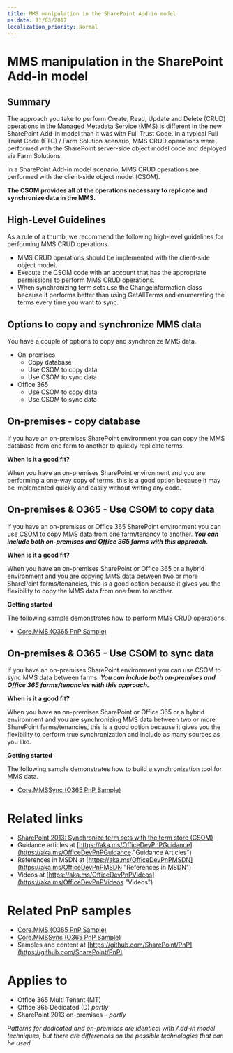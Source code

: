 ```yaml
---
title: MMS manipulation in the SharePoint Add-in model
ms.date: 11/03/2017
localization_priority: Normal
---
```

MMS manipulation in the SharePoint Add-in model
===============================================

Summary
-------

The approach you take to perform Create, Read, Update and Delete (CRUD) operations in the Managed Metadata Service (MMS) is different in the new SharePoint Add-in model than it was with Full Trust Code. In a typical Full Trust Code (FTC) / Farm Solution scenario, MMS CRUD operations were performed with the SharePoint server-side object model code and deployed via Farm Solutions. 

In a SharePoint Add-in model scenario, MMS CRUD operations are performed with the client-side object model (CSOM).

**The CSOM provides all of the operations necessary to replicate and synchronize data in the MMS.**

High-Level Guidelines
---------------------

As a rule of a thumb, we recommend the following high-level guidelines for performing MMS CRUD operations.

- MMS CRUD operations should be implemented with the client-side object model.
- Execute the CSOM code with an account that has the appropriate permissions to perform MMS CRUD operations.
- When synchronizing term sets use the ChangeInformation class because it performs better than using GetAllTerms and enumerating the terms every time you want to sync. 


Options to copy and synchronize MMS data
----------------------------------------

You have a couple of options to copy and synchronize MMS data.

- On-premises
	+ Copy database
	+ Use CSOM to copy data
	+ Use CSOM to sync data
- Office 365
	+ Use CSOM to copy data
	+ Use CSOM to sync data

On-premises - copy database
---------------------------
If you have an on-premises SharePoint environment you can copy the MMS database from one farm to another to quickly replicate terms.

**When is it a good fit?**

When you have an on-premises SharePoint environment and you are performing a one-way copy of terms, this is a good option because it may be implemented quickly and easily without writing any code.

On-premises & O365 - Use CSOM to copy data
------------------------------------------
If you have an on-premises or Office 365 SharePoint environment you can use CSOM to copy MMS data from one farm/tenancy to another.  ***You can include both on-premises and Office 365 farms with this approach.***

**When is it a good fit?**

When you have an on-premises SharePoint or Office 365 or a hybrid environment and you are copying MMS data between two or more SharePoint farms/tenancies, this is a good option because it gives you the flexibility to copy the MMS data from one farm to another.

**Getting started**

The following sample demonstrates how to perform MMS CRUD operations.

- [Core.MMS (O365 PnP Sample)](https://github.com/SharePoint/PnP/tree/master/Samples/Core.MMS)

On-premises & O365 - Use CSOM to sync data
------------------------------------------
If you have an on-premises SharePoint environment you can use CSOM to sync MMS data between farms. ***You can include both on-premises and Office 365 farms/tenancies with this approach.***

**When is it a good fit?**

When you have an on-premises SharePoint or Office 365 or a hybrid environment and you are synchronizing MMS data between two or more SharePoint farms/tenancies, this is a good option because it gives you the flexibility to perform true synchronization and include as many sources as you like.

**Getting started**

The following sample demonstrates how to build a synchronization tool for MMS data.

- [Core.MMSSync (O365 PnP Sample)](https://github.com/SharePoint/PnP/tree/master/Samples/Core.MMSSync)

Related links
=============
- [SharePoint 2013: Synchronize term sets with the term store (CSOM)](https://code.msdn.microsoft.com/office/SharePoint-2013-Synchronize-d40638d1)
- Guidance articles at [https://aka.ms/OfficeDevPnPGuidance](https://aka.ms/OfficeDevPnPGuidance "Guidance Articles")
- References in MSDN at [https://aka.ms/OfficeDevPnPMSDN](https://aka.ms/OfficeDevPnPMSDN "References in MSDN")
- Videos at [https://aka.ms/OfficeDevPnPVideos](https://aka.ms/OfficeDevPnPVideos "Videos")

Related PnP samples
===================

- [Core.MMS (O365 PnP Sample)](https://github.com/SharePoint/PnP/tree/master/Samples/Core.MMS)
- [Core.MMSSync (O365 PnP Sample)](https://github.com/SharePoint/PnP/tree/master/Samples/Core.MMSSync)
- Samples and content at [https://github.com/SharePoint/PnP](https://github.com/SharePoint/PnP)

Applies to
==========
- Office 365 Multi Tenant (MT)
- Office 365 Dedicated (D) *partly*
- SharePoint 2013 on-premises – *partly*

*Patterns for dedicated and on-premises are identical with Add-in model techniques, but there are differences on the possible technologies that can be used.*
